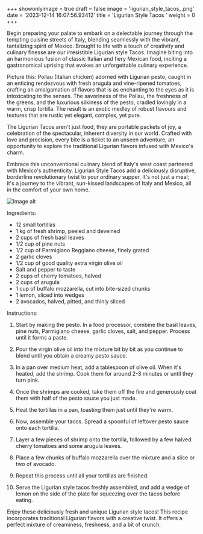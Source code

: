 +++ 
showonlyimage = true 
draft = false 
image = 'ligurian_style_tacos_.png'
date = '2023-12-14 16:07:56.93412' 
title = 'Ligurian Style Tacos ' 
weight = 0
+++ 
 
Begin preparing your palate to embark on a delectable journey through the tempting cuisine streets of Italy, blending seamlessly with the vibrant, tantalizing spirit of Mexico. Brought to life with a touch of creativity and culinary finesse are our irresistible Ligurian style Tacos. Imagine biting into an harmonious fusion of classic Italian and fiery Mexican food, inciting a gastronomical uprising that evokes an unforgettable culinary experience. 

Picture this: Pollau (Italian chicken) adorned with Ligurian pesto, caught in an enticing rendezvous with fresh arugula and vine-ripened tomatoes, crafting an amalgamation of flavors that is as enchanting to the eyes as it is intoxicating to the senses. The savoriness of the Pollau, the freshness of the greens, and the luxurious silkiness of the pesto, cradled lovingly in a warm, crisp tortilla. The result is an exotic medley of robust flavours and textures that are rustic yet elegant, complex, yet pure. 

The Ligurian Tacos aren't just food, they are portable packets of joy, a celebration of the spectacular, inherent diversity in our world. Crafted with love and precision, every bite is a ticket to an unseen adventure, an opportunity to explore the traditional Ligurian flavors infused with Mexico's charm.
 
Embrace this unconventional culinary blend of Italy's west coast partnered with Mexico's authenticity. Ligurian Style Tacos add a deliciously disruptive, borderline revolutionary twist to your ordinary supper. It's not just a meal; it's a journey to the vibrant, sun-kissed landscapes of Italy and Mexico, all in the comfort of your own home. 

![Image alt](/ligurian_style_tacos_.png '300px')

Ingredients:  

- 12 small tortillas 
- 1 kg of fresh shrimp, peeled and deveined
- 2 cups of fresh basil leaves 
- 1/2 cup of pine nuts 
- 1/2 cup of Parmigiano Reggiano cheese, finely grated
- 2 garlic cloves 
- 1/2 cup of good quality extra virgin olive oil 
- Salt and pepper to taste 
- 2 cups of cherry tomatoes, halved
- 2 cups of arugula
- 1 cup of buffalo mozzarella, cut into bite-sized chunks
- 1 lemon, sliced into wedges
- 2 avocados, halved, pitted, and thinly sliced

Instructions: 

1. Start by making the pesto. In a food processor, combine the basil leaves, pine nuts, Parmigiano cheese, garlic cloves, salt, and pepper. Process until it forms a paste. 

2. Pour the virgin olive oil into the mixture bit by bit as you continue to blend until you obtain a creamy pesto sauce. 

3. In a pan over medium heat, add a tablespoon of olive oil. When it's heated, add the shrimp. Cook them for around 2-3 minutes or until they turn pink. 

4. Once the shrimps are cooked, take them off the fire and generously coat them with half of the pesto sauce you just made. 

5. Heat the tortillas in a pan, toasting them just until they're warm.

6. Now, assemble your tacos. Spread a spoonful of leftover pesto sauce onto each tortilla. 

7. Layer a few pieces of shrimp onto the tortilla, followed by a few halved cherry tomatoes and some arugula leaves.

8. Place a few chunks of buffalo mozzarella over the mixture and a slice or two of avocado. 

9. Repeat this process until all your tortillas are finished. 

10. Serve the Ligurian style tacos freshly assembled, and add a wedge of lemon on the side of the plate for squeezing over the tacos before eating.

Enjoy these deliciously fresh and unique Ligurian style tacos! This recipe incorporates traditional Ligurian flavors with a creative twist. It offers a perfect mixture of creaminess, freshness, and a bit of crunch.